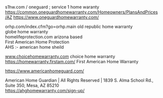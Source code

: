 




s1hw.com / oneguard	 ; service 1 home waranty         
https://common.oneguardhomewarranty.com/Homeowners/PlansAndPrices/AZ     https://www.oneguardhomewarranty.com/      

orhp.com/index.cfm?go=orhp.main	  old republic home  warranty     
globe  home warranty	 
homelifeprotection.com	 arizona based   
First American Home Protection	 
AHS :- american home sheild	   
	
www.choicehomewarranty.com     choice home warranty    
https://homewarranty.firstam.com/    First American Home Warranty   

https://www.americanhomeguard.com/   



American Home Guardian | All Rights Reserved | 1839 S. Alma School Rd., Suite 350, Mesa, AZ 85210    
https://ahghomewarranty.com/sign-up/      







